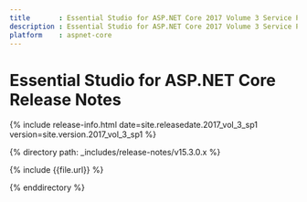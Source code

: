 ```yaml
---
title 		: Essential Studio for ASP.NET Core 2017 Volume 3 Service Pack 1 Release Notes
description : Essential Studio for ASP.NET Core 2017 Volume 3 Service Pack 1 Release Notes
platform 	: aspnet-core
---
```


# Essential Studio for ASP.NET Core Release Notes

{% include release-info.html date=site.releasedate.2017_vol_3_sp1 version=site.version.2017_vol_3_sp1 %} 

{% directory path: _includes/release-notes/v15.3.0.x %}

{% include {{file.url}} %}

{% enddirectory %}